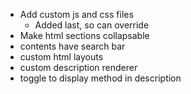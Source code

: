 - Add custom js and css files
  - Added last, so can override 
- Make html sections collapsable 
- contents have search bar
- custom html layouts
- custom description renderer
- toggle to display method in description